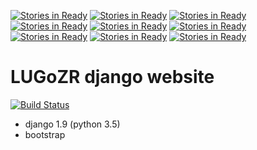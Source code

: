 [![Stories in Ready](https://badge.waffle.io/fosslk/website.png?label=ready&title=Ready)](https://waffle.io/fosslk/website)
[![Stories in Ready](https://badge.waffle.io/jwalton9/website.png?label=ready&title=Ready)](https://waffle.io/jwalton9/website)
[![Stories in Ready](https://badge.waffle.io/jwalton9/website.png?label=ready&title=Ready)](https://waffle.io/jwalton9/website)
[![Stories in Ready](https://badge.waffle.io/jwalton9/website.png?label=ready&title=Ready)](https://waffle.io/jwalton9/website)
[![Stories in Ready](https://badge.waffle.io/code9ty/website.png?label=ready&title=Ready)](https://waffle.io/code9ty/website)
[![Stories in Ready](https://badge.waffle.io/phpreboot/website.png?label=ready&title=Ready)](https://waffle.io/phpreboot/website)
[![Stories in Ready](https://badge.waffle.io/phpreboot/website.png?label=ready&title=Ready)](https://waffle.io/phpreboot/website)
[![Stories in Ready](https://badge.waffle.io/cleancode-solutions/website.png?label=ready&title=Ready)](https://waffle.io/cleancode-solutions/website)
[![Stories in Ready](https://badge.waffle.io/LUGoZR/website.png?label=ready&title=Ready)](https://waffle.io/LUGoZR/website)
# LUGoZR django website
[![Build Status](https://travis-ci.org/LUGoZR/website.svg?branch=master)](https://travis-ci.org/LUGoZR/website)
- django 1.9 (python 3.5)
- bootstrap